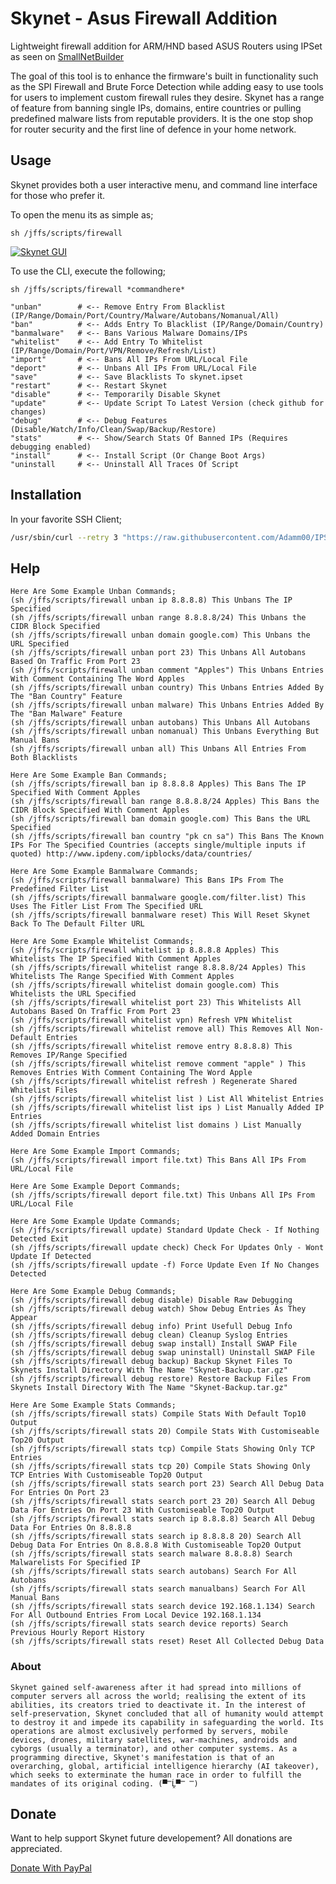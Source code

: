 # Skynet - Asus Firewall Addition
Lightweight firewall addition for ARM/HND based ASUS Routers using IPSet as seen on [SmallNetBuilder](https://www.snbforums.com/threads/skynet-asus-firewall-addition-dynamic-malware-country-manual-ip-blocking.16798/)


The goal of this tool is to enhance the firmware's built in functionality such as the SPI Firewall and Brute Force Detection while adding easy to use tools for users to implement custom firewall rules they desire. Skynet has a range of feature from banning single IPs, domains, entire countries or pulling predefined malware lists from reputable providers. It is the one stop shop for router security and the first line of defence in your home network.


## Usage

Skynet provides both a user interactive menu, and command line interface for those who prefer it.

To open the menu its as simple as;

```sh /jffs/scripts/firewall```

[![Skynet GUI](https://i.imgur.com/wyTf0r9.png "Skynet GUI")](https://i.imgur.com/wyTf0r9.png "Skynet GUI")

To use the CLI, execute the following;

```sh /jffs/scripts/firewall *commandhere*```

    "unban"        # <-- Remove Entry From Blacklist (IP/Range/Domain/Port/Country/Malware/Autobans/Nomanual/All)
    "ban"          # <-- Adds Entry To Blacklist (IP/Range/Domain/Country)
    "banmalware"   # <-- Bans Various Malware Domains/IPs
    "whitelist"    # <-- Add Entry To Whitelist (IP/Range/Domain/Port/VPN/Remove/Refresh/List)
    "import"       # <-- Bans All IPs From URL/Local File
    "deport"       # <-- Unbans All IPs From URL/Local File
    "save"         # <-- Save Blacklists To skynet.ipset
    "restart"      # <-- Restart Skynet
    "disable"      # <-- Temporarily Disable Skynet
    "update"       # <-- Update Script To Latest Version (check github for changes)
    "debug"	       # <-- Debug Features (Disable/Watch/Info/Clean/Swap/Backup/Restore)
    "stats"        # <-- Show/Search Stats Of Banned IPs (Requires debugging enabled)
    "install"      # <-- Install Script (Or Change Boot Args)
    "uninstall     # <-- Uninstall All Traces Of Script


## Installation

In your favorite SSH Client;

```sh
/usr/sbin/curl --retry 3 "https://raw.githubusercontent.com/Adamm00/IPSet_ASUS/master/firewall.sh" -o "/jffs/scripts/firewall" && chmod +x /jffs/scripts/firewall && sh /jffs/scripts/firewall install
```

## Help

```
Here Are Some Example Unban Commands;
(sh /jffs/scripts/firewall unban ip 8.8.8.8) This Unbans The IP Specified
(sh /jffs/scripts/firewall unban range 8.8.8.8/24) This Unbans the CIDR Block Specified
(sh /jffs/scripts/firewall unban domain google.com) This Unbans the URL Specified
(sh /jffs/scripts/firewall unban port 23) This Unbans All Autobans Based On Traffic From Port 23
(sh /jffs/scripts/firewall unban comment "Apples") This Unbans Entries With Comment Containing The Word Apples
(sh /jffs/scripts/firewall unban country) This Unbans Entries Added By The "Ban Country" Feature
(sh /jffs/scripts/firewall unban malware) This Unbans Entries Added By The "Ban Malware" Feature
(sh /jffs/scripts/firewall unban autobans) This Unbans All Autobans
(sh /jffs/scripts/firewall unban nomanual) This Unbans Everything But Manual Bans
(sh /jffs/scripts/firewall unban all) This Unbans All Entries From Both Blacklists

Here Are Some Example Ban Commands;
(sh /jffs/scripts/firewall ban ip 8.8.8.8 Apples) This Bans The IP Specified With Comment Apples
(sh /jffs/scripts/firewall ban range 8.8.8.8/24 Apples) This Bans the CIDR Block Specified With Comment Apples
(sh /jffs/scripts/firewall ban domain google.com) This Bans the URL Specified
(sh /jffs/scripts/firewall ban country "pk cn sa") This Bans The Known IPs For The Specified Countries (accepts single/multiple inputs if quoted) http://www.ipdeny.com/ipblocks/data/countries/

Here Are Some Example Banmalware Commands;
(sh /jffs/scripts/firewall banmalware) This Bans IPs From The Predefined Filter List
(sh /jffs/scripts/firewall banmalware google.com/filter.list) This Uses The Fitler List From The Specified URL
(sh /jffs/scripts/firewall banmalware reset) This Will Reset Skynet Back To The Default Filter URL

Here Are Some Example Whitelist Commands;
(sh /jffs/scripts/firewall whitelist ip 8.8.8.8 Apples) This Whitelists The IP Specified With Comment Apples
(sh /jffs/scripts/firewall whitelist range 8.8.8.8/24 Apples) This Whitelists The Range Specified With Comment Apples
(sh /jffs/scripts/firewall whitelist domain google.com) This Whitelists the URL Specified
(sh /jffs/scripts/firewall whitelist port 23) This Whitelists All Autobans Based On Traffic From Port 23
(sh /jffs/scripts/firewall whitelist vpn) Refresh VPN Whitelist
(sh /jffs/scripts/firewall whitelist remove all) This Removes All Non-Default Entries
(sh /jffs/scripts/firewall whitelist remove entry 8.8.8.8) This Removes IP/Range Specified
(sh /jffs/scripts/firewall whitelist remove comment "apple" ) This Removes Entries With Comment Containing The Word Apple
(sh /jffs/scripts/firewall whitelist refresh ) Regenerate Shared Whitelist Files
(sh /jffs/scripts/firewall whitelist list ) List All Whitelist Entries
(sh /jffs/scripts/firewall whitelist list ips ) List Manually Added IP Entries
(sh /jffs/scripts/firewall whitelist list domains ) List Manually Added Domain Entries

Here Are Some Example Import Commands;
(sh /jffs/scripts/firewall import file.txt) This Bans All IPs From URL/Local File

Here Are Some Example Deport Commands;
(sh /jffs/scripts/firewall deport file.txt) This Unbans All IPs From URL/Local File

Here Are Some Example Update Commands;
(sh /jffs/scripts/firewall update) Standard Update Check - If Nothing Detected Exit
(sh /jffs/scripts/firewall update check) Check For Updates Only - Wont Update If Detected
(sh /jffs/scripts/firewall update -f) Force Update Even If No Changes Detected

Here Are Some Example Debug Commands;
(sh /jffs/scripts/firewall debug disable) Disable Raw Debugging
(sh /jffs/scripts/firewall debug watch) Show Debug Entries As They Appear
(sh /jffs/scripts/firewall debug info) Print Usefull Debug Info
(sh /jffs/scripts/firewall debug clean) Cleanup Syslog Entries
(sh /jffs/scripts/firewall debug swap install) Install SWAP File
(sh /jffs/scripts/firewall debug swap uninstall) Uninstall SWAP File
(sh /jffs/scripts/firewall debug backup) Backup Skynet Files To Skynets Install Directory With The Name "Skynet-Backup.tar.gz"
(sh /jffs/scripts/firewall debug restore) Restore Backup Files From Skynets Install Directory With The Name "Skynet-Backup.tar.gz"

Here Are Some Example Stats Commands;
(sh /jffs/scripts/firewall stats) Compile Stats With Default Top10 Output
(sh /jffs/scripts/firewall stats 20) Compile Stats With Customiseable Top20 Output
(sh /jffs/scripts/firewall stats tcp) Compile Stats Showing Only TCP Entries
(sh /jffs/scripts/firewall stats tcp 20) Compile Stats Showing Only TCP Entries With Customiseable Top20 Output
(sh /jffs/scripts/firewall stats search port 23) Search All Debug Data For Entries On Port 23
(sh /jffs/scripts/firewall stats search port 23 20) Search All Debug Data For Entries On Port 23 With Customiseable Top20 Output
(sh /jffs/scripts/firewall stats search ip 8.8.8.8) Search All Debug Data For Entries On 8.8.8.8
(sh /jffs/scripts/firewall stats search ip 8.8.8.8 20) Search All Debug Data For Entries On 8.8.8.8 With Customiseable Top20 Output
(sh /jffs/scripts/firewall stats search malware 8.8.8.8) Search Malwarelists For Specified IP
(sh /jffs/scripts/firewall stats search autobans) Search For All Autobans
(sh /jffs/scripts/firewall stats search manualbans) Search For All Manual Bans
(sh /jffs/scripts/firewall stats search device 192.168.1.134) Search For All Outbound Entries From Local Device 192.168.1.134
(sh /jffs/scripts/firewall stats search device reports) Search Previous Hourly Report History
(sh /jffs/scripts/firewall stats reset) Reset All Collected Debug Data
```


### About

```Skynet gained self-awareness after it had spread into millions of computer servers all across the world; realising the extent of its abilities, its creators tried to deactivate it. In the interest of self-preservation, Skynet concluded that all of humanity would attempt to destroy it and impede its capability in safeguarding the world. Its operations are almost exclusively performed by servers, mobile devices, drones, military satellites, war-machines, androids and cyborgs (usually a terminator), and other computer systems. As a programming directive, Skynet's manifestation is that of an overarching, global, artificial intelligence hierarchy (AI takeover), which seeks to exterminate the human race in order to fulfill the mandates of its original coding. (▀̿Ĺ̯▀̿ ̿)```




## Donate

Want to help support Skynet future developement? All donations are appreciated.

[Donate With PayPal](https://www.paypal.com/cgi-bin/webscr?cmd=_s-xclick&hosted_button_id=BPN4LTRZKDTML)
